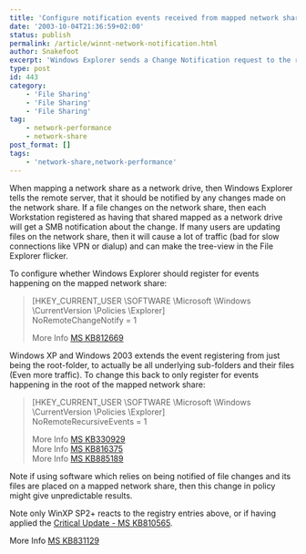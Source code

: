 ```yaml
---
title: 'Configure notification events received from mapped network shares'
date: '2003-10-04T21:36:59+02:00'
status: publish
permalink: /article/winnt-network-notification.html
author: Snakefoot
excerpt: 'Windows Explorer sends a Change Notification request to the remote server when mapping a network share.'
type: post
id: 443
category:
    - 'File Sharing'
    - 'File Sharing'
    - 'File Sharing'
tag:
    - network-performance
    - network-share
post_format: []
tags:
    - 'network-share,network-performance'
---
```

When mapping a network share as a network drive, then Windows Explorer tells the remote server, that it should be notified by any changes made on the network share. If a file changes on the network share, then each Workstation registered as having that shared mapped as a network drive will get a SMB notification about the change. If many users are updating files on the network share, then it will cause a lot of traffic (bad for slow connections like VPN or dialup) and can make the tree-view in the File Explorer flicker.  
  
 To configure whether Windows Explorer should register for events happening on the mapped network share:

> \[HKEY\_CURRENT\_USER \\SOFTWARE \\Microsoft \\Windows \\CurrentVersion \\Policies \\Explorer\]  
>  NoRemoteChangeNotify = 1  
>   
>  More Info [MS KB812669](http://support.microsoft.com/kb/812669 "An update is available in Windows to turn off directory notification SMB requests [Q812669]")

 Windows XP and Windows 2003 extends the event registering from just being the root-folder, to actually be all underlying sub-folders and their files (Even more traffic). To change this back to only register for events happening in the root of the mapped network share:
> \[HKEY\_CURRENT\_USER \\SOFTWARE \\Microsoft \\Windows \\CurrentVersion \\Policies \\Explorer\]  
>  NoRemoteRecursiveEvents = 1  
>   
>  More Info [MS KB330929](http://support.microsoft.com/kb/330929 "Windows XP May Cause Extra SMB Notify Change Traffic [Q330929]")  
>  More Info [MS KB816375](http://support.microsoft.com/kb/816375 "Windows XP Explorer Pane Flickers on Mapped Network Drives [Q816375]")  
>  More Info [MS KB885189](http://support.microsoft.com/kb/885189 "Slow performance when you use a mapped drive to copy files to a remote server from a Windows Server 2003-based computer [Q885189]")

 Note if using software which relies on being notified of file changes and its files are placed on a mapped network share, then this change in policy might give unpredictable results.  
  
 Note only WinXP SP2+ reacts to the registry entries above, or if having applied the [Critical Update - MS KB810565](http://support.microsoft.com/kb/810565 "Hyperlinks open in Internet Explorer instead of in default browser or Help and Support Center [Q810565]").  
  
 More Info [MS KB831129](http://support.microsoft.com/kb/831129 "Folder tree flickers when you view a mapped network drive in Microsoft Windows Explorer [Q831129]")  